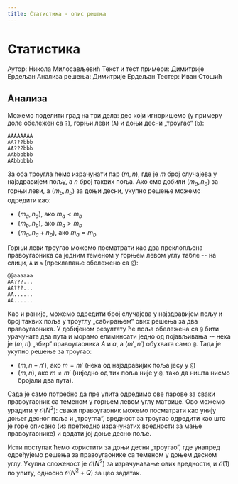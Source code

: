 ```yaml
---
title: Статистика - опис решења
---
```


# Статистика

Аутор: Никола Милосављевић
Текст и тест примери: Димитрије Ердељан
Анализа решења: Димитрије Ердељан
Тестер: Иван Стошић

## Анализа

Можемо поделити град на три дела: део који игноришемо (у примеру доле
обележен са `?`), горњи леви (`A`) и доњи десни „троугао“ (`b`):

~~~
AAAAAAAA
AA???bbb
AA???bbb
AAbbbbbb
AAbbbbbb
~~~

За оба троугла ћемо израчунати пар $(m, n)$, где је $m$ број случајева
у најздравијем пољу, а $n$ број таквих поља. Ако смо добили $(m_a,
n_a)$ за горњи леви, а $(m_b, n_b)$ за доњи десни, укупно решење
можемо одредити као:

* $(m_a, n_a)$, ако $m_a < m_b$
* $(m_b, n_b)$, ако $m_a > m_b$
* $(m_a, n_a + n_b)$, ако $m_a = m_b$

Горњи леви троугао можемо посматрати као два преклопљена правоугаоника
са једним теменом у горњем левом углу табле -- на слици, `A` и `a`
(преклапање обележено са `@`):

~~~
@@aaaaaa
AA???...
AA???...
AA......
AA......
~~~

Као и раније, можемо одредити број случајева у најздравијем пољу и
број таквих поља у троуглу „сабирањем“ ових решења за два
правоугаоника. У добијеном резултату ће поља обележена са `@` бити
урачуната два пута и морамо елиминсати једно од појављивања -- нека је
$(m,n)$ „збир“ правоугаоника $A$ и $a$, а $(m', n')$ обухвата само
`@`. Тада је укупно решење за троугао:

* $(m, n-n')$, ако $m = m'$ (нека од најздравијих поља јесу у `@`)
* $(m, n)$, ако $m \neq m'$ (ниједно од тих поља није у `@`, тако да
  ништа нисмо бројали два пута).

Сада је само потребно да пре упита одредимо ове парове за сваки
правоугаоник са теменом у горњем левом углу матрице. Ово можемо
урадити у $\mathcal{O}(N^2)$: сваки правоугаоник можемо посматрати као
унију доњег десног поља и „троугла“, вредност за троугао одредити као
што је горе описано (из претходно израчунатих вредности за мање
правоугаонике) и додати јој доње десно поље.

Исти поступак ћемо користити за доњи десни „троугао“, где унапред
одређујемо решења за правоугаонике са теменом у доњем десном углу.
Укупна сложеност је $\mathcal{O}(N^2)$ за израчунавање ових вредности,
и $\mathcal{O}(1)$ по упиту, односно $\mathcal{O}(N^2 + Q)$ за цео
задатак.
